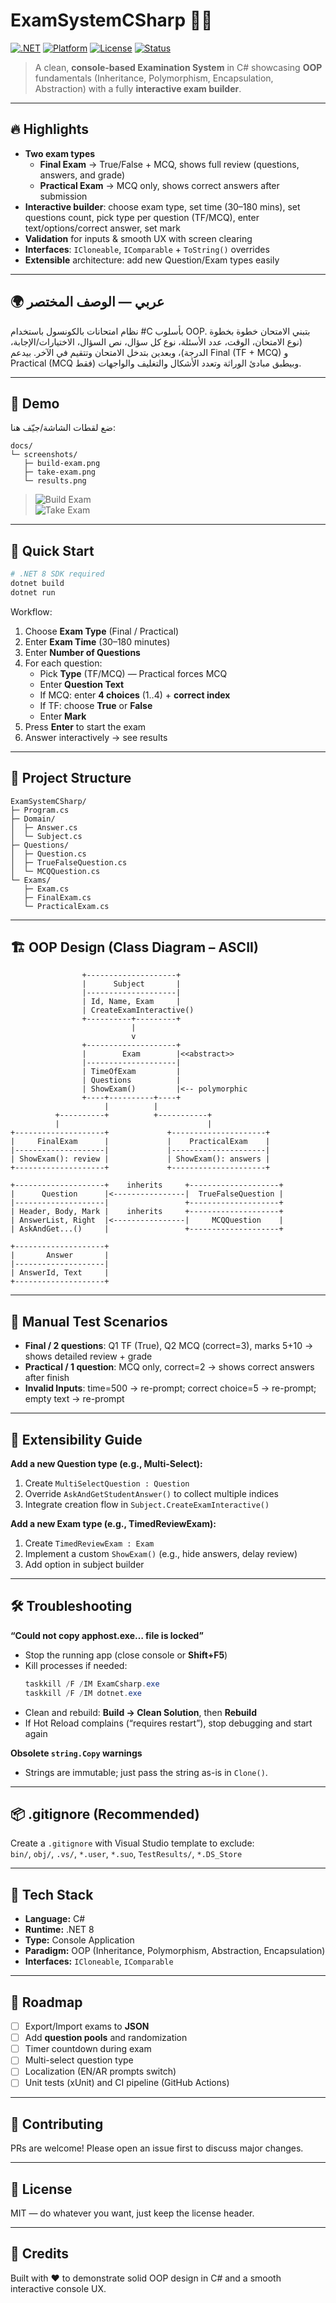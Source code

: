 # ExamSystemCSharp 🧠🎯
[![.NET](https://img.shields.io/badge/.NET-8.0-512bd4)](https://dotnet.microsoft.com/)
[![Platform](https://img.shields.io/badge/Platform-Windows%20%7C%20Linux%20%7C%20macOS-informational)](#)
[![License](https://img.shields.io/badge/License-MIT-green.svg)](LICENSE)
[![Status](https://img.shields.io/badge/Status-Active-success)](#)

> A clean, **console-based Examination System** in C# showcasing **OOP** fundamentals (Inheritance, Polymorphism, Encapsulation, Abstraction) with a fully **interactive exam builder**.

---

## 🔥 Highlights
- **Two exam types**  
  - **Final Exam** → True/False + MCQ, shows full review (questions, answers, and grade)  
  - **Practical Exam** → MCQ only, shows correct answers after submission
- **Interactive builder**: choose exam type, set time (30–180 mins), set questions count, pick type per question (TF/MCQ), enter text/options/correct answer, set mark
- **Validation** for inputs & smooth UX with screen clearing
- **Interfaces**: `ICloneable`, `IComparable` + `ToString()` overrides
- **Extensible** architecture: add new Question/Exam types easily

---

## 🌍 عربي — الوصف المختصر
نظام امتحانات بالكونسول باستخدام #C بأسلوب OOP. بتبني الامتحان خطوة بخطوة (نوع الامتحان، الوقت، عدد الأسئلة، نوع كل سؤال، نص السؤال، الاختيارات/الإجابة، الدرجة)، وبعدين بتدخل الامتحان وتتقيم في الآخر. بيدعم Final (TF + MCQ) و Practical (MCQ فقط) وبيطبق مبادئ الوراثة وتعدد الأشكال والتغليف والواجهات.

---

## 📸 Demo
ضع لقطات الشاشة/جيّف هنا:
```
docs/
└─ screenshots/
   ├─ build-exam.png
   ├─ take-exam.png
   └─ results.png
```
> ![Build Exam](docs/screenshots/build-exam.png)  
> ![Take Exam](docs/screenshots/take-exam.png)

---

## 🚀 Quick Start
```bash
# .NET 8 SDK required
dotnet build
dotnet run
```
Workflow:
1) Choose **Exam Type** (Final / Practical)  
2) Enter **Exam Time** (30–180 minutes)  
3) Enter **Number of Questions**  
4) For each question:
   - Pick **Type** (TF/MCQ) — Practical forces MCQ
   - Enter **Question Text**
   - If MCQ: enter **4 choices** (1..4) + **correct index**
   - If TF: choose **True** or **False**
   - Enter **Mark**
5) Press **Enter** to start the exam  
6) Answer interactively → see results

---

## 🧩 Project Structure
```
ExamSystemCSharp/
├─ Program.cs
├─ Domain/
│  ├─ Answer.cs
│  └─ Subject.cs
├─ Questions/
│  ├─ Question.cs
│  ├─ TrueFalseQuestion.cs
│  └─ MCQQuestion.cs
└─ Exams/
   ├─ Exam.cs
   ├─ FinalExam.cs
   └─ PracticalExam.cs
```

---

## 🏗️ OOP Design (Class Diagram – ASCII)
```
                +--------------------+
                |      Subject       |
                |--------------------|
                | Id, Name, Exam     |
                | CreateExamInteractive()
                +----------+---------+
                           |
                           v
                +--------------------+
                |        Exam        |<<abstract>>
                |--------------------|
                | TimeOfExam         |
                | Questions          |
                | ShowExam()         |<-- polymorphic
                +----+----------+----+
                     |          |
          +----------+          +-----------+
          |                                 |
+--------------------+             +---------------------+
|     FinalExam      |             |    PracticalExam    |
|--------------------|             |---------------------|
| ShowExam(): review |             | ShowExam(): answers |
+--------------------+             +---------------------+

+--------------------+    inherits     +--------------------+
|      Question      |<----------------|  TrueFalseQuestion |
|--------------------|                 +--------------------+
| Header, Body, Mark |    inherits     +--------------------+
| AnswerList, Right  |<----------------|     MCQQuestion    |
| AskAndGet...()     |                 +--------------------+

+--------------------+
|       Answer       |
|--------------------|
| AnswerId, Text     |
+--------------------+
```

---

## 🧪 Manual Test Scenarios
- **Final / 2 questions**: Q1 TF (True), Q2 MCQ (correct=3), marks 5+10 → shows detailed review + grade  
- **Practical / 1 question**: MCQ only, correct=2 → shows correct answers after finish  
- **Invalid Inputs**: time=500 → re-prompt; correct choice=5 → re-prompt; empty text → re-prompt

---

## 🧱 Extensibility Guide
**Add a new Question type (e.g., Multi-Select):**
1. Create `MultiSelectQuestion : Question`
2. Override `AskAndGetStudentAnswer()` to collect multiple indices
3. Integrate creation flow in `Subject.CreateExamInteractive()`

**Add a new Exam type (e.g., TimedReviewExam):**
1. Create `TimedReviewExam : Exam`
2. Implement a custom `ShowExam()` (e.g., hide answers, delay review)
3. Add option in subject builder

---

## 🛠️ Troubleshooting
**“Could not copy apphost.exe… file is locked”**  
- Stop the running app (close console or **Shift+F5**)  
- Kill processes if needed:
  ```powershell
  taskkill /F /IM ExamCsharp.exe
  taskkill /F /IM dotnet.exe
  ```
- Clean and rebuild: **Build → Clean Solution**, then **Rebuild**  
- If Hot Reload complains (“requires restart”), stop debugging and start again

**Obsolete `string.Copy` warnings**  
- Strings are immutable; just pass the string as-is in `Clone()`.

---

## 📦 .gitignore (Recommended)
Create a `.gitignore` with Visual Studio template to exclude:  
`bin/`, `obj/`, `.vs/`, `*.user`, `*.suo`, `TestResults/`, `*.DS_Store`

---

## 🧰 Tech Stack
- **Language:** C#  
- **Runtime:** .NET 8  
- **Type:** Console Application  
- **Paradigm:** OOP (Inheritance, Polymorphism, Abstraction, Encapsulation)  
- **Interfaces:** `ICloneable`, `IComparable`

---

## 📅 Roadmap
- [ ] Export/Import exams to **JSON**
- [ ] Add **question pools** and randomization
- [ ] Timer countdown during exam
- [ ] Multi-select question type
- [ ] Localization (EN/AR prompts switch)
- [ ] Unit tests (xUnit) and CI pipeline (GitHub Actions)

---

## 🤝 Contributing
PRs are welcome! Please open an issue first to discuss major changes.

---

## 📜 License
MIT — do whatever you want, just keep the license header.

---

## 🙌 Credits
Built with ❤️ to demonstrate solid OOP design in C# and a smooth interactive console UX.
